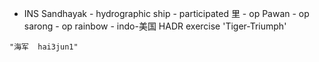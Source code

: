 - INS Sandhayak
		- hydrographic ship
		- participated 里
				- op Pawan
				- op sarong
				- op rainbow
				- indo-美国 HADR exercise 'Tiger-Triumph'

```query
"海军  hai3jun1"
```